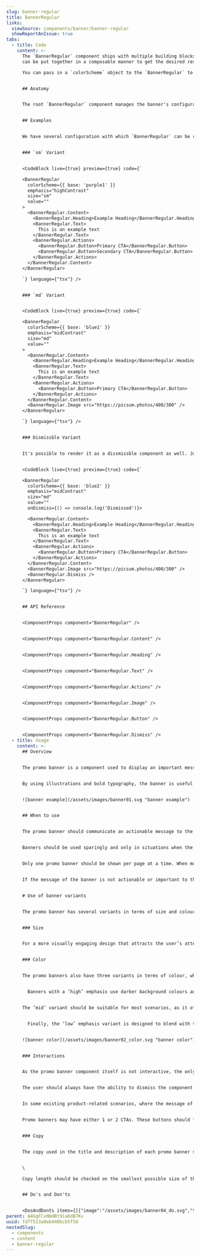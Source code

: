 ```yaml
---
slug: banner-regular
title: BannerRegular
links:
  viewSource: components/banner/banner-regular
  showReportAnIssue: true
tabs:
  - title: Code
    content: >-
      The `BannerRegular` component ships with multiple building blocks which
      can be put together in a composable manner to get the desired result.

      You can pass in a `colorScheme` object to the `BannerRegular` to customise the colours of the component. ColorScheme is experimental and has been implemented only locally but you can read more about how it currently works and available options [on the repository's github](https://github.com/Atom-Learning/components/tree/main/lib/src/experiments/color-scheme#readme).


      ## Anatomy


      The root `BannerRegular` component manages the banner's configuration and exposes it via the React Context API. This state can be accessed by any child components by calling `useBannerContext` hook. The sub components call this hook to refer to the core configuration and render accordingly.


      ## Examples


      We have several configuration with which `BannerRegular` can be rendered


      ### `sm` Variant


      <CodeBlock live={true} preview={true} code={`

      <BannerRegular
        colorScheme={{ base: 'purple1' }}
        emphasis="highContrast"
        size="sm"
        value=""
      >
        <BannerRegular.Content>
          <BannerRegular.Heading>Example Heading</BannerRegular.Heading>
          <BannerRegular.Text>
            This is an example text
          </BannerRegular.Text>
          <BannerRegular.Actions>
            <BannerRegular.Button>Primary CTA</BannerRegular.Button>
            <BannerRegular.Button>Secondary CTA</BannerRegular.Button>
          </BannerRegular.Actions>
        </BannerRegular.Content>
      </BannerRegular>

      `} language={"tsx"} />


      ### `md` Variant


      <CodeBlock live={true} preview={true} code={`

      <BannerRegular
        colorScheme={{ base: 'blue1' }}
        emphasis="midContrast"
        size="md"
        value=""
      >
        <BannerRegular.Content>
          <BannerRegular.Heading>Example Heading</BannerRegular.Heading>
          <BannerRegular.Text>
            This is an example text
          </BannerRegular.Text>
          <BannerRegular.Actions>
            <BannerRegular.Button>Primary CTA</BannerRegular.Button>
          </BannerRegular.Actions>
        </BannerRegular.Content>
        <BannerRegular.Image src="https://picsum.photos/400/300" />
      </BannerRegular>

      `} language={"tsx"} />


      ### Dismissble Variant


      It's possible to render it as a dissmissble component as well. Just add `<BannerRegular.Dismiss />` as a sibling to `BannerRegular.Content`.


      <CodeBlock live={true} preview={true} code={`

      <BannerRegular
        colorScheme={{ base: 'blue2' }}
        emphasis="midContrast"
        size="md"
        value=""
        onDismiss={() => console.log('Dismissed')}>

        <BannerRegular.Content>
          <BannerRegular.Heading>Example Heading</BannerRegular.Heading>
          <BannerRegular.Text>
            This is an example text
          </BannerRegular.Text>
          <BannerRegular.Actions>
            <BannerRegular.Button>Primary CTA</BannerRegular.Button>
          </BannerRegular.Actions> 
        </BannerRegular.Content>
        <BannerRegular.Image src="https://picsum.photos/400/300" />
        <BannerRegular.Dismiss />
      </BannerRegular>

      `} language={"tsx"} />


      ## API Reference


      <ComponentProps component="BannerRegular" />


      <ComponentProps component="BannerRegular.Content" />


      <ComponentProps component="BannerRegular.Heading" />


      <ComponentProps component="BannerRegular.Text" />


      <ComponentProps component="BannerRegular.Actions" />


      <ComponentProps component="BannerRegular.Image" />


      <ComponentProps component="BannerRegular.Button" />


      <ComponentProps component="BannerRegular.Dismiss" />
  - title: Usage
    content: >-
      ## Overview


      The promo banner is a component used to display an important message with the goal of pushing the user towards a promotional or product-related action.  


      By using illustrations and bold typography, the banner is useful to capture the attention of the user and communicate key information in an engaging way without interrupting their flow.


      ![banner example](/assets/images/banner01.svg "banner example")


      ## When to use


      The promo banner should communicate an actionable message to the user in a short and concise manner. The title, description, illustration and CTA should all clearly explain the goal of the banner and motivate the user to complete the desired action.


      Banners should be used sparingly and only in situations when the message has a suitable importance, in order to maintain a logical hierarchy within a layout and to avoid overwhelming the user.


      Only one promo banner should be shown per page at a time. When multiple banners need to be used in the same place, only the most important one should be displayed (or the one that can be currently actioned).


      If the message of the banner is not actionable or important to the context of the product, consider using another component to communicate it to the user, such as an in-line or a [section message](https://atomlearning.design/components/feedback/section-message?tab=usage).


      # Use of banner variants


      The promo banner has several variants in terms of size and colour, which should be used depending on the goal and importance of its message.


      ### Size


      For a more visually engaging design that attracts the user’s attention, the Default variant of the banner is more suitable, allowing for a larger illustration and bigger-sized typography. If the message is lower in priority compared to the rest of the content, or does not need to engage with an illustration, use the Slim variant.


      ### Color


      The promo banners also have three variants in terms of colour, which offer different levels of contrast within each layout. 


        Banners with a ’high’ emphasis use darker background colours and are meant to stand out from the rest of the content, so should only be used to communicate highly important messages.  


      The ‘mid’ variant should be suitable for most scenarios, as it offers a comparatively lower level of contrast, while still standing out from most of the content within the app. 


        Finally, the ‘low’ emphasis variant is designed to blend with the rest of the containers within the app, so should be used only when it doesn’t require a lot of attention. In such cases, consider the message you want to communicate and if the promo banner is the most suitable component for your goals (e.g. is the message actionable, is it related to a particular component on the page or is it more general, etc.).


      ![banner color](/assets/images/banner02_color.svg "banner color")


      ### Interactions


      As the promo banner component itself is not interactive, the only interactions with the user it allows are through its CTAs and close button.


      The user should always have the ability to dismiss the component when they don’t want to see it via the close button (with some exceptions mentioned below). Suitable logic for each use case can be utilised to show the banner again after some time has passed, but it’s important that the user is not overwhelmed by notifications and marketing content on the platform.


      In some existing product-related scenarios, where the message of the banner is of extreme importance to the user and an immediate action is required, the banner may be non-dismissable. Such use cases should be considered carefully and used very sparingly - for example, this is suitable for when a teacher requires an action from their student, but not when Atom suggests that a parent upgrades their account.


      Promo banners may have either 1 or 2 CTAs. These buttons should follow the existing DS button guidelines in terms of hierarchy, colour and contrast and should have short and clear copy.


      ### Copy


      The copy used in the title and description of each promo banner should be short and concise, making sure that the message is clear to the user without any unnecessary information.


      \

      Copy length should be checked on the smallest possible size of the promo banner to ensure the component has a reasonable size and doesn’t overwhelm, compared to the other components on the page.


      ## Do's and Don'ts


      <DosAndDonts items={[{"image":"/assets/images/banner04_do.svg","type":"do","description":"Make sure to show only one promo banner per page at a time"},{"type":"dont","description":"Never use the promo banner to communicate unimportant information or messages that require other context"},{"description":"Always use the relevant size and colour variant that fits the message you want to communicate","type":"do"},{"type":"avoid","description":"Avoid having overly long copy within a banner"}]} />
parent: A4GgFCvNbHBt9iaKdB7Kv
uuid: fdff513a0ebd40bcb5f58
nestedSlug:
  - components
  - content
  - banner-regular
---
```

